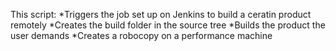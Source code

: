 This script:
*Triggers the job set up on Jenkins to build a ceratin product remotely
*Creates the build folder in the source tree
*Builds the product the user demands 
*Creates a robocopy on a performance machine
